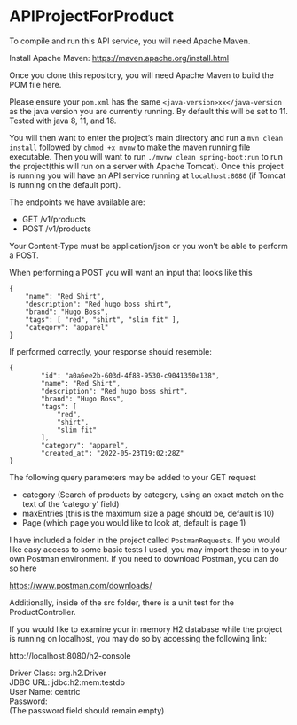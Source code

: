 # APIProjectForProduct


To compile and run this API service, you will need Apache Maven.

Install Apache Maven:
https://maven.apache.org/install.html

Once you clone this repository, you will need Apache Maven to build the POM file here.

Please ensure your `pom.xml` has the same `<java-version>xx</java-version` as the java version you are currently running. By default this will be set to 11. Tested with java 8, 11, and 18. 

You will then want to enter the project’s main directory and run a `mvn clean install` followed by `chmod +x mvnw` to make the maven running file executable. Then you will want to run `./mvnw clean spring-boot:run` to run the project(this will run on a server with Apache Tomcat). Once this project is running you will have an API service running at `localhost:8080` (if Tomcat is running on the default port).

The endpoints we have available are:
- GET /v1/products
- POST /v1/products

Your Content-Type must be application/json or you won’t be able to perform a POST.

When performing a POST you will want an input that looks like this

```
{
    "name": "Red Shirt", 
    "description": "Red hugo boss shirt", 
    "brand": "Hugo Boss",
    "tags": [ "red", "shirt", "slim fit" ], 
    "category": "apparel"
} 
```

If performed correctly, your response should resemble:

```
{
        "id": "a0a6ee2b-603d-4f88-9530-c9041350e138",
        "name": "Red Shirt",
        "description": "Red hugo boss shirt",
        "brand": "Hugo Boss",
        "tags": [
            "red",
            "shirt",
            "slim fit"
        ],
        "category": "apparel",
        "created_at": "2022-05-23T19:02:28Z"
}
```

The following query parameters may be added to your GET request
* category (Search of products by category, using an exact match on the text of the ‘category’ field)
* maxEntries (this is the maximum size a page should be, default is 10)
* Page (which page you would like to look at, default is page 1)

I have included a folder in the project called `PostmanRequests`. If you would like easy access to some basic tests I used, you may import these in to your own Postman environment. If you need to download Postman, you can do so here

https://www.postman.com/downloads/


Additionally, inside of the src folder, there is a unit test for the ProductController.


If you would like to examine your in memory H2 database while the project is running on localhost, you may do so by accessing the following link:

http://localhost:8080/h2-console

Driver Class: org.h2.Driver\
JDBC URL: jdbc:h2:mem:testdb\
User Name: centric\
Password:\
(The password field should remain empty)

